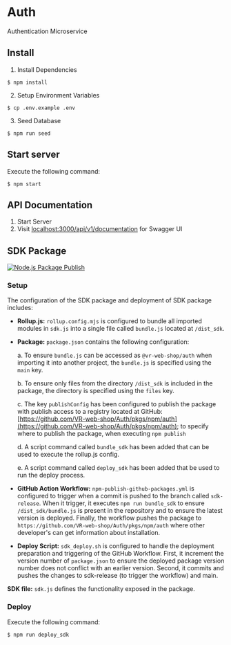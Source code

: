 # Auth
Authentication Microservice

## Install
1. Install Dependencies
```
$ npm install
```

2. Setup Environment Variables
```
$ cp .env.example .env
```

3. Seed Database
```
$ npm run seed
```

## Start server
Execute the following command:
```
$ npm start
```

## API Documentation
1. Start Server
2. Visit [localhost:3000/api/v1/documentation](http://localhost:3000/api/v1/documentation) for Swagger UI

## SDK Package
[![Node.js Package Publish](https://github.com/VR-web-shop/Auth/actions/workflows/npm-publish-github-packages.yml/badge.svg?branch=sdk-release)](https://github.com/VR-web-shop/Auth/actions/workflows/npm-publish-github-packages.yml)

### Setup
The configuration of the SDK package and deployment of SDK package includes:

* **Rollup.js:** `rollup.config.mjs` is configured to bundle all imported modules in `sdk.js` into a single file called `bundle.js` located at `/dist_sdk`.

* **Package:** `package.json` contains the following configuration:
    
    a. To ensure `bundle.js` can be accessed as `@vr-web-shop/auth` when importing it into another project, the `bundle.js` is specified using the `main` key.

    b. To ensure only files from the directory `/dist_sdk` is included in the package, the directory is specified using the `files` key.
    
    c. The key `publishConfig` has been configured to publish the package with publish access to a registry located at GitHub: [https://github.com/VR-web-shop/Auth/pkgs/npm/auth](https://github.com/VR-web-shop/Auth/pkgs/npm/auth); to specify where to publish the package, when executing `npm publish`
    
    d. A script command called `bundle_sdk` has been added that can be used to execute the rollup.js config.

    e. A script command called `deploy_sdk` has been added that be used to run the deploy process.

* **GitHub Action Workflow:** `npm-publish-github-packages.yml` is configured to trigger when a commit is pushed to the branch called `sdk-release`. When it trigger, it executes `npm run bundle_sdk` to ensure `/dist_sdk/bundle.js` is present in the repository and to ensure the latest version is deployed. Finally, the workflow pushes the package to `https://github.com/VR-web-shop/Auth/pkgs/npm/auth` where other developer's can get information about installation.

* **Deploy Script:** `sdk_deploy.sh` is configured to handle the deployment preparation and triggering of the GitHub Workflow. First, it increment the version number of `package.json` to ensure the deployed package version number does not conflict with an earlier version. Second, it commits and pushes the changes to sdk-release (to trigger the workflow) and main.

**SDK file:** `sdk.js` defines the functionality exposed in the package.

### Deploy
Execute the following command:
```
$ npm run deploy_sdk
```



